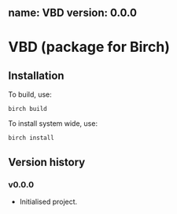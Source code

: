 name: VBD
version: 0.0.0
---

# VBD (package for Birch)

## Installation

To build, use:

    birch build
    
To install system wide, use:

    birch install


## Version history

### v0.0.0

* Initialised project.
